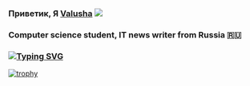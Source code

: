 ### Приветик, Я [Valusha](https://test.ru/) ![](https://github.com/blackcater/blackcater/raw/main/images/Hi.gif) 
### Computer science student, IT news writer from Russia 🇷🇺
### [![Typing SVG](https://readme-typing-svg.herokuapp.com?color=%2336BCF7&lines=Evgenii+Polivanov+TheBestTeacher)](https://git.io/typing-svg)
[![trophy](https://github-profile-trophy.vercel.app/?username=ryo-ma)](https://github.com/ryo-ma/github-profile-trophy)
